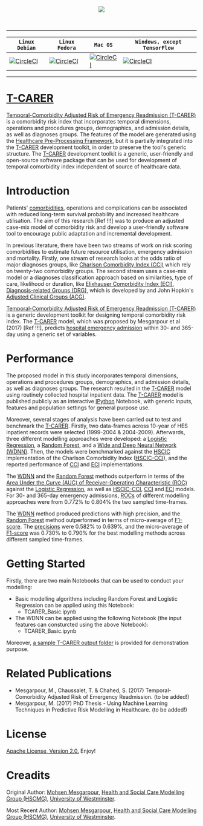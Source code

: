 <div align="center">
  <img src="https://github.com/mesgarpour/T-CARER/blob/master/Documents/Logo/logo_tcarer.png">
</div>
<br><br>



-----------------
| **`Linux Debian`** | **`Linux Fedora`** | **`Mac OS`** | **`Windows, except TensorFlow`** |
|-----------------|---------------------|------------------|-------------------|
| [![CircleCI](https://img.shields.io/circleci/project/github/RedSparr0w/node-csgo-parser.svg)](PASSING) | [![CircleCI](https://img.shields.io/circleci/project/github/RedSparr0w/node-csgo-parser.svg)](PASSING) | [![CircleCI](https://img.shields.io/circleci/project/github/RedSparr0w/node-csgo-parser.svg)](PASSING) | [![CircleCI](https://img.shields.io/circleci/project/github/RedSparr0w/node-csgo-parser.svg)](PASSING) |



------
# [T-CARER](https://github.com/mesgarpour/T-CARER)
[Temporal-Comorbidity Adjusted Risk of Emergency Readmission (T-CARER)](https://github.com/mesgarpour/T-CARER) is a comorbidity risk index that incorporates temporal dimensions, operations and procedures groups, demographics, and admission details, as well as diagnoses groups. The features of the model are generated using the [Healthcare Pre-Processing Framework](https://github.com/mesgarpour/Healthcare_PreProcessing_Framework), but it is partially integrated into the [T-CARER](https://github.com/mesgarpour/T-CARER) development toolkit, in order to preserve the tool's generic structure. The [T-CARER](https://github.com/mesgarpour/T-CARER) development toolkit is a generic, user-friendly and open-source software package that can be used for development of temporal comorbidity index independent of source of healthcare data.



# Introduction
Patients' [comorbidities](https://en.wikipedia.org/wiki/Comorbidity), operations and complications can be associated with reduced long-term survival probability and increased healthcare utilisation. The aim of this research [Ref !!!] was to produce an adjusted case-mix model of comorbidity risk and develop a user-friendly software tool to encourage public adaptation and incremental development.

In previous literature, there have been two streams of work on risk scoring comorbidities to estimate future resource utilisation, emergency admission and mortality. Firstly, one stream of research looks at the odds ratio of major diagnoses groups, like [Charlson Comorbidity Index (CCI)](https://academic.oup.com/aje/article/173/6/676/182985/Updating-and-Validating-the-Charlson-Comorbidity) which rely on twenty-two comorbidity groups. The second stream uses a case-mix model or a diagnoses classification approach based on similarities, type of care, likelihood or duration, like [Elixhauser Comorbidity Index (ECI)](https://www.hcup-us.ahrq.gov/toolssoftware/comorbidity/comorbidity.jsp), [Diagnosis-related Groups (DRG)](https://en.wikipedia.org/wiki/Diagnosis-related_group), which is developed by and John Hopkin's [Adjusted Clinical Groups (ACG)](https://www.hopkinsacg.org/).

[Temporal-Comorbidity Adjusted Risk of Emergency Readmission (T-CARER)](https://github.com/mesgarpour/T-CARER) is a generic development toolkit for designing temporal comorbidity risk index. The [T-CARER](https://github.com/mesgarpour/T-CARER) model, which was proposed by Mesgarpour et al (2017) [Ref !!!], predicts [hospital emergency admission](https://www.nao.org.uk/report/emergency-admissions-hospitals-managing-demand/) within 30- and 365-day using a generic set of variables. 



# Performance
The proposed model in this study incorporates temporal dimensions, operations and procedures groups, demographics, and admission details, as well as diagnoses groups. The research resulted in the [T-CARER](https://github.com/mesgarpour/T-CARER) model using routinely collected hospital inpatient data. The [T-CARER](https://github.com/mesgarpour/T-CARER) model is published publicly as an interactive [IPython](https://ipython.org/) Notebook, with generic inputs, features and population settings for general purpose use.

Moreover, several stages of analysis have been carried out to test and benchmark the [T-CARER](https://github.com/mesgarpour/T-CARER). Firstly, two data-frames across 10-year of HES inpatient records were selected (1999-2004 & 2004-2009). Afterwards, three different modelling approaches were developed: a [Logistic Regression](https://en.wikipedia.org/wiki/Logistic_regression), a [Random Forest](https://en.wikipedia.org/wiki/Random_forest), and a [Wide and Deep Neural Network (WDNN)](https://arxiv.org/abs/1606.07792). Then, the models were benchmarked against the [HSCIC](http://content.digital.nhs.uk/) implementation of the Charlson Comorbidity Index ([HSCIC-CCI](http://content.digital.nhs.uk/SHMI)), and the reported performance of [CCI](https://academic.oup.com/aje/article/173/6/676/182985/Updating-and-Validating-the-Charlson-Comorbidity) and [ECI](https://www.hcup-us.ahrq.gov/toolssoftware/comorbidity/comorbidity.jsp) implementations.
 
The [WDNN](https://arxiv.org/abs/1606.07792) and the [Random Forest](https://en.wikipedia.org/wiki/Random_forest) methods outperform in terms of the [Area Under the Curve (AUC) of Receiver-Operating Characteristic (ROC)](https://en.wikipedia.org/wiki/Receiver_operating_characteristic) against the [Logistic Regression](https://en.wikipedia.org/wiki/Logistic_regression), as well as [HSCIC-CCI](http://content.digital.nhs.uk/SHMI), [CCI](https://academic.oup.com/aje/article/173/6/676/182985/Updating-and-Validating-the-Charlson-Comorbidity) and [ECI](https://www.hcup-us.ahrq.gov/toolssoftware/comorbidity/comorbidity.jsp) models. For 30- and 365-day emergency admissions, [ROCs](https://en.wikipedia.org/wiki/Receiver_operating_characteristic) of different modelling approaches were from 0.772% to 0.804% the two sampled time-frames.

The [WDNN](https://arxiv.org/abs/1606.07792) method produced predictions with high precision, and the [Random Forest](https://en.wikipedia.org/wiki/Random_forest) method outperformed in terms of micro-average of [F1-score](https://en.wikipedia.org/wiki/F1_score). The [precisions](https://en.wikipedia.org/wiki/Precision_and_recall) were 0.582% to 0.639%, and the micro-average of [F1-score](https://en.wikipedia.org/wiki/F1_score) was 0.730% to 0.790% for the best modelling methods across different sampled time-frames.



# Getting Started
Firstly, there are two main Notebooks that can be used to conduct your modelling:
- Basic modelling algorithms including Random Forest and Logistic Regression can be applied using this Notebook:
  + TCARER_Basic.ipynb
- The WDNN can be applied using the following Notebook (the input features can consturcted using the above Notebook):
  + TCARER_Basic.ipynb
  
 Moreover, [a sample T-CARER output folder](https://github.com/mesgarpour/T-CARER/tree/master/Samples) is provided for demonstration purpose. 


# Related Publications
+  Mesgarpour, M., Chaussalet, T. & Chahed, S. (2017) Temporal-Comorbidity Adjusted Risk of Emergency Readmission. (to be added!)
+  Mesgarpour, M. (2017) PhD Thesis - Using Machine Learning Techniques in Predictive Risk Modelling in Healthcare. (to be added!)



# License
[Apache License, Version 2.0.](https://www.apache.org/licenses/LICENSE-2.0.html)
Enjoy!



# Creadits
Original Author: [Mohsen Mesgarpour](https://uk.linkedin.com/in/mesgarpour), [Health and Social Care Modelling Group (HSCMG)](http://www.healthcareanalytics.co.uk/), [University of Westminster](https://www.westminster.ac.uk/).

Most Recent Author: [Mohsen Mesgarpour](https://uk.linkedin.com/in/mesgarpour), [Health and Social Care Modelling Group (HSCMG)](http://www.healthcareanalytics.co.uk/), [University of Westminster](https://www.westminster.ac.uk/).


